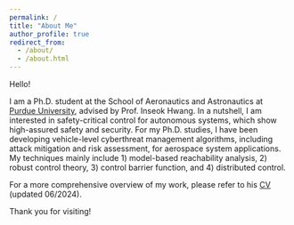 ```yaml
---
permalink: /
title: "About Me"
author_profile: true
redirect_from: 
  - /about/
  - /about.html
---
```


Hello! 

I am a Ph.D. student at the School of Aeronautics and Astronautics at [Purdue University](https://engineering.purdue.edu/AAE), advised by Prof. Inseok Hwang. In a nutshell, I am interested in safety-critical control for autonomous systems, which show high-assured safety and security. For my Ph.D. studies, I have been developing vehicle-level cyberthreat management algorithms, including attack mitigation and risk assessment, for aerospace system applications. My techniques mainly include 1) model-based reachability analysis, 2) robust control theory, 3) control barrier function, and 4) distributed control.

For a more comprehensive overview of my work, please refer to his [CV](https://drive.google.com/file/d/1KfoiL3WSCRDaNayPMSjwQfOM4LnIjxmh/view?usp=drive_link) (updated 06/2024).

Thank you for visiting!
